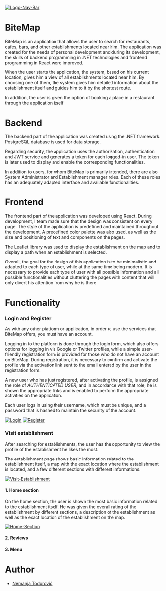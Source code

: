 <a href='https://postimages.org/' target='_blank'><img src='https://i.postimg.cc/V6CkbLbm/Logo-Nav-Bar.png' border='0' alt='Logo-Nav-Bar'/></a>

# BiteMap

BiteMap is an application that allows the user to search for restaurants, cafes, bars, and other establishments located near him.
The application was created for the needs of personal development and during its development, the skills of backend programming in .NET technologies and frontend programming in React were improved.

When the user starts the application, the system, based on his current location, gives him a view of all establishments located near him. 
By choosing one of them, the system gives him detailed information about the establishment itself and guides him to it by the shortest route.

In addition, the user is given the option of booking a place in a restaurant through the application itself

# Backend
The backend part of the application was created using the .NET framework. PostgreSQL database is used for data storage.

Regarding security, the application uses the authorization, authentication and JWT service and generates a token for each logged-in user. The token is later used to display and enable the corresponding functionalities. 

In addition to users, for whom BiteMap is primarily intended, there are also System Administrator and Establishment manager roles. Each of these roles has an adequately adapted interface and available functionalities.

# Frontend
The frontend part of the application was developed using React. During development, I team made sure that the design was consistent on every page. The style of the application is predefined and maintained throughout the development. A predefined color palette was also used, as well as the size and positioning of text and components on the pages.

The Leaflet library was used to display the establishment on the map and to display a path when an establishment is selected.

Overall, the goal for the design of this application is to be minimalistic and adapted to each type of user, while at the same time being modern. It is necessary to provide each type of user with all possible information and all possible functionalities without cluttering the pages with content that will only divert his attention from why he is there

# Functionality

### Login and Register

As with any other platform or application, in order to use the services that BiteMap offers, you must have an account. 

Logging in to the platform is done through the login form, which also offers options for logging in via Google or Twitter profiles, while a simple user-friendly registration form is provided for those who do not have an account on BiteMap.
During registration, it is necessary to confirm and activate the profile via the activation link sent to the email entered by the user in the registration form.

A new user who has just registered, after activating the profile, is assigned the role of *AUTHENTICATED USER*, and in accordance with that role, he is shown the appropriate links and is enabled to perform the appropriate activities on the application.

Each user logs in using their username, which must be unique, and a password that is hashed to maintain the security of the account.

<a href='https://postimg.cc/r0jLJrcY' target='_blank'><img src='https://i.postimg.cc/MH2Kz7Lx/Login.png' border='0' alt='Login'/></a>
<a href='https://postimg.cc/QVNDM0JL' target='_blank'><img src='https://i.postimg.cc/CMkxm2ZK/Register.png' border='0' alt='Register'/></a>

### Visit establishment

After searching for establishments, the user has the opportunity to view the profile of the establishment he likes the most. 

The establishment page shows basic information related to the establishment itself, a map with the exact location where the establishment is located, and a few different sections with different informations.

<a href='https://postimg.cc/WDsW7f3T' target='_blank'><img src='https://i.postimg.cc/DzX9n93J/Visit-Establishment.png' border='0' alt='Visit-Establishment'/></a>

#### 1. Home section

On the home section, the user is shown the most basic information related to the establishment itself. He was given the overall rating of the establishment by different sections, a description of the establishment as well as the exact location of the establishment on the map.

<a href='https://postimg.cc/Z903Zrs6' target='_blank'><img src='https://i.postimg.cc/g0HKVsvt/Home-Section.png' border='0' alt='Home-Section'/></a>

#### 2. Reviews

#### 3. Menu

# Author
* <a href="https://github.com/Nemkac">Nemanja Todorović
